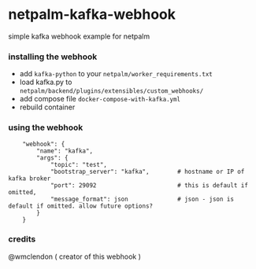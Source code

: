 # netpalm-kafka-webhook
simple kafka webhook example for netpalm

### installing the webhook

- add ```kafka-python``` to your ```netpalm/worker_requirements.txt```
- load kafka.py to ```netpalm/backend/plugins/extensibles/custom_webhooks/```
- add compose file ```docker-compose-with-kafka.yml```
- rebuild container


### using the webhook

```
    "webhook": {
        "name": "kafka",
        "args": {
            "topic": "test",
            "bootstrap_server": "kafka",        # hostname or IP of kafka broker
            "port": 29092                       # this is default if omitted,
            "message_format": json              # json - json is default if omitted. allow future options?
        }
    }
```
### credits
 @wmclendon ( creator of this webhook )
